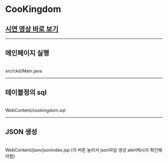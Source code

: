 # CooKingdom
<h2><a href="https://youtu.be/ZX5bDemHHXQ" target="_blank">시연 영상 바로 보기</a></h2>
<hr>
<h2>메인페이지 실행</h2><br>
  src/ckd/Main.java <br>
  <hr>
  <h2>테이블정의 sql</h2><br>
  WebContent/cookingdom.sql<br>
  <hr>
<h2>JSON 생성</h2><br>
  WebContent/json/jsonindex.jsp  (각 버튼 눌러서 json파일 생성 alert메시지 확인해야함)
